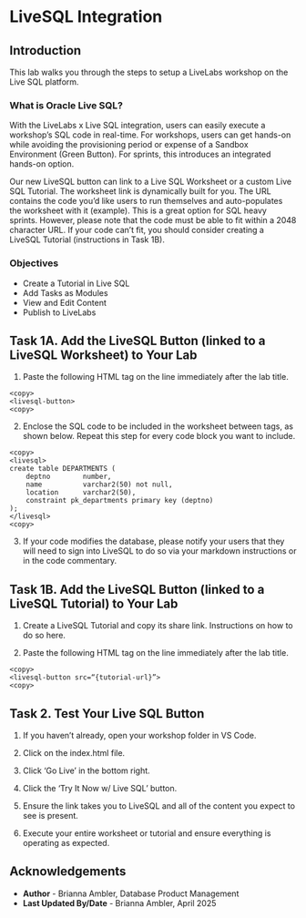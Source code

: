 # LiveSQL Integration

## Introduction

This lab walks you through the steps to setup a LiveLabs workshop on the Live SQL platform.

### What is Oracle Live SQL?

With the LiveLabs x Live SQL integration, users can easily execute a workshop’s SQL code in real-time. For workshops, users can get hands-on while avoiding the provisioning period or expense of a Sandbox Environment (Green Button). For sprints, this introduces an integrated hands-on option. 

Our new LiveSQL button can link to a Live SQL Worksheet or a custom Live SQL Tutorial. The worksheet link is dynamically built for you. The URL contains the code you’d like users to run themselves and auto-populates the worksheet with it (example). This is a great option for SQL heavy sprints. However, please note that the code must be able to fit within a 2048 character URL. If your code can’t fit, you should consider creating a LiveSQL Tutorial (instructions in Task 1B). 

### Objectives

* Create a Tutorial in Live SQL
* Add Tasks as Modules
* View and Edit Content
* Publish to LiveLabs

## Task 1A. Add the LiveSQL Button (linked to a LiveSQL Worksheet) to Your Lab

1. Paste the following HTML tag on the line immediately after the lab title.

```
<copy>
<livesql-button>
<copy>
```

2. Enclose the SQL code to be included in the worksheet between <livesql> tags, as shown below. Repeat this step for every code block you want to include.

```
<copy>
<livesql>
create table DEPARTMENTS (
    deptno        number,
    name          varchar2(50) not null,
    location      varchar2(50),
    constraint pk_departments primary key (deptno)
);
</livesql>
<copy>
```

3. If your code modifies the database, please notify your users that they will need to sign into LiveSQL to do so via your markdown instructions or in the code commentary.

## Task 1B. Add the LiveSQL Button (linked to a LiveSQL Tutorial) to Your Lab

1. Create a LiveSQL Tutorial and copy its share link. Instructions on how to do so here.

2. Paste the following HTML tag on the line immediately after the lab title.

```
<copy>
<livesql-button src=“{tutorial-url}”>
<copy>
```

## Task 2. Test Your Live SQL Button

1. If you haven’t already, open your workshop folder in VS Code.

2. Click on the index.html file.

3. Click ‘Go Live’ in the bottom right.

4. Click the ‘Try It Now w/ Live SQL’ button.

5. Ensure the link takes you to LiveSQL and all of the content you expect to see is present.

6. Execute your entire worksheet or tutorial and ensure everything is operating as expected.

## Acknowledgements

* **Author** - Brianna Ambler, Database Product Management
* **Last Updated By/Date** - Brianna Ambler, April 2025